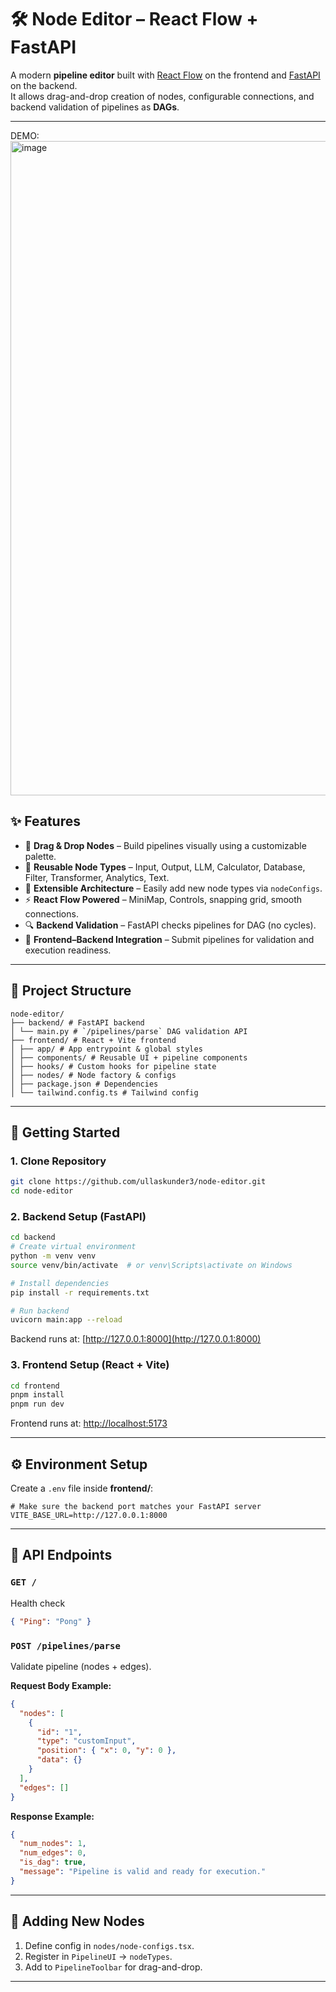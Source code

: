 # 🛠️ Node Editor – React Flow + FastAPI

A modern **pipeline editor** built with [React Flow](https://reactflow.dev/) on the frontend and [FastAPI](https://fastapi.tiangolo.com/) on the backend.  
It allows drag-and-drop creation of nodes, configurable connections, and backend validation of pipelines as **DAGs**.

---

DEMO:
<img width="1919" height="1047" alt="image" src="https://github.com/user-attachments/assets/25f98903-4252-4495-bdea-0ab0a587bc2d" />

## ✨ Features

- 🎨 **Drag & Drop Nodes** – Build pipelines visually using a customizable palette.
- 🔗 **Reusable Node Types** – Input, Output, LLM, Calculator, Database, Filter, Transformer, Analytics, Text.
- 🧩 **Extensible Architecture** – Easily add new node types via `nodeConfigs`.
- ⚡ **React Flow Powered** – MiniMap, Controls, snapping grid, smooth connections.
- 🔍 **Backend Validation** – FastAPI checks pipelines for DAG (no cycles).
- 🎯 **Frontend–Backend Integration** – Submit pipelines for validation and execution readiness.

---

## 📂 Project Structure

```
node-editor/
├── backend/ # FastAPI backend
│ └── main.py # `/pipelines/parse` DAG validation API
├── frontend/ # React + Vite frontend
│ ├── app/ # App entrypoint & global styles
│ ├── components/ # Reusable UI + pipeline components
│ ├── hooks/ # Custom hooks for pipeline state
│ ├── nodes/ # Node factory & configs
│ ├── package.json # Dependencies
│ └── tailwind.config.ts # Tailwind config

```

---

## 🚀 Getting Started

### 1. Clone Repository

```bash
git clone https://github.com/ullaskunder3/node-editor.git
cd node-editor
```

### 2. Backend Setup (FastAPI)

```bash
cd backend
# Create virtual environment
python -m venv venv
source venv/bin/activate  # or venv\Scripts\activate on Windows

# Install dependencies
pip install -r requirements.txt

# Run backend
uvicorn main:app --reload
```

Backend runs at: [http://127.0.0.1:8000](http://127.0.0.1:8000)

### 3. Frontend Setup (React + Vite)

```bash
cd frontend
pnpm install
pnpm run dev
```

Frontend runs at: [http://localhost:5173](http://localhost:5173)

---

## ⚙️ Environment Setup

Create a `.env` file inside **frontend/**:

```env
# Make sure the backend port matches your FastAPI server
VITE_BASE_URL=http://127.0.0.1:8000
```

---

## 📡 API Endpoints

### `GET /`

Health check

```json
{ "Ping": "Pong" }
```

### `POST /pipelines/parse`

Validate pipeline (nodes + edges).

**Request Body Example:**

```json
{
  "nodes": [
    {
      "id": "1",
      "type": "customInput",
      "position": { "x": 0, "y": 0 },
      "data": {}
    }
  ],
  "edges": []
}
```

**Response Example:**

```json
{
  "num_nodes": 1,
  "num_edges": 0,
  "is_dag": true,
  "message": "Pipeline is valid and ready for execution."
}
```

---

## 🧱 Adding New Nodes

1. Define config in `nodes/node-configs.tsx`.
2. Register in `PipelineUI` → `nodeTypes`.
3. Add to `PipelineToolbar` for drag-and-drop.

---
